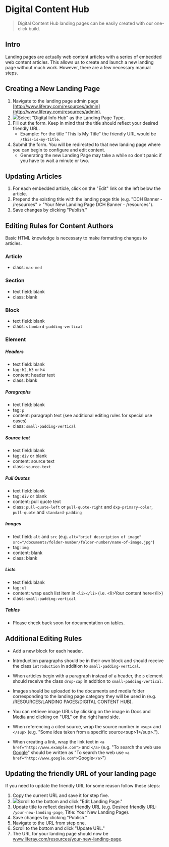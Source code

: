# Digital Content Hub
> Digital Content Hub landing pages can be easily created with our one-click build.

## Intro
Landing pages are actually web content articles with a series of embedded web content articles. This allows us to create and launch a new landing page without much work. However, there are a few necessary manual steps.

## Creating a New Landing Page
1. Navigate to the landing page admin page [http://www.liferay.com/resources/admin](http://www.liferay.com/resources/admin).
2. <img src="/images/web/Landing_Pages/digital-content-hub-create.png">Select "Digital Info Hub" as the Landing Page Type.</img>
3. Fill out the form. Keep in mind that the title should reflect your desired friendly URL.
	- Example: For the title "This Is My Title" the friendly URL would be `/this-is-my-title`.
4. Submit the form. You will be redirected to that new landing page where you can begin to configure and edit content.
	- Generating the new Landing Page may take a while so don't panic if you have to wait a minute or two.

## Updating Articles
1. For each embedded article, click on the "Edit" link on the left below the article.
2. Prepend the existing title with the landing page title (e.g. "DCH Banner - /resources" > "Your New Landing Page DCH Banner - /resources").
3. Save changes by clicking "Publish."

## Editing Rules for Content Authors
Basic HTML knowledge is necessary to make formatting changes to articles.

### Article
- class: `max-med`

### Section
- text field: blank
- class: blank

### Block
- text field: blank
- class: `standard-padding-vertical`

### Element
##### Headers
- text field: blank
- tag: `h2`, `h3` or `h4`
- content: header text
- class: blank

##### Paragraphs
- text field: blank
- tag: `p`
- content: paragraph text (see additional editing rules for special use cases)
- class: `small-padding-vertical`

##### Source text
- text field: blank
- tag: `div` or blank
- content: source text
- class: `source-text`

##### Pull Quotes
- text field: blank
- tag: `div` or blank
- content: pull quote text
- class: `pull-quote-left` or `pull-quote-right` and `dxp-primary-color`, `pull-quote` and `standard-padding`

##### Images
- text field: `alt` and `src` (e.g. `alt="brief description of image" src="/documents/folder-number/folder-number/name-of-image.jpg"`)
- tag: `img`
- content: blank
- class: blank

##### Lists
- text field: blank
- tag: `ul`
- content: wrap each list item in `<li></li>` (i.e. \<li\>Your content here\</li\>)
- class: `small-padding-vertical`

##### Tables
- Please check back soon for documentation on tables.


## Additional Editing Rules
- Add a new block for each header.

- Introduction paragraphs should be in their own block and should receive the class `introduction` in addition to `small-padding-vertical`.

- When articles begin with a paragraph instead of a header, the `p` element should receive the class `drop-cap` in addition to `small-padding-vertical`.

- Images should be uploaded to the documents and media folder corresponding to the landing page category they will be used in (e.g. /RESOURCES/LANDING PAGES/DIGITAL CONTENT HUB).

- You can retrieve image URLs by clicking on the image in Docs and Media and clicking on "URL" on the right hand side.

- When referencing a cited source, wrap the source number in `<sup>` and `</sup>` (e.g. "Some idea taken from a specific source\<sup\>1\</sup\>.").

- When creating a link, wrap the link text in `<a href="http://www.example.com">` and `</a>` (e.g. "To search the web use [Google](http://www.google.com)" should be written as "To search the web use `<a href="http://www.google.com">`Google`</a>`")

## Updating the friendly URL of your landing page
If you need to update the friendly URL for some reason follow these steps:

1. Copy the current URL and save it for step five.
2. <img src="/images/web/Landing_Pages/digital-content-hub-edit.png">Scroll to the bottom and click "Edit Landing Page."</img>
3. Update title to reflect desired friendly URL (e.g. Desired friendly URL: `/your-new-landing-page`, Title: Your New Landing Page).
4. Save changes by clicking "Publish."
5. Navigate to the URL from step one.
6. Scroll to the bottom and click "Update URL."
7. The URL for your landing page should now be www.liferay.com/resources/your-new-landing-page.
